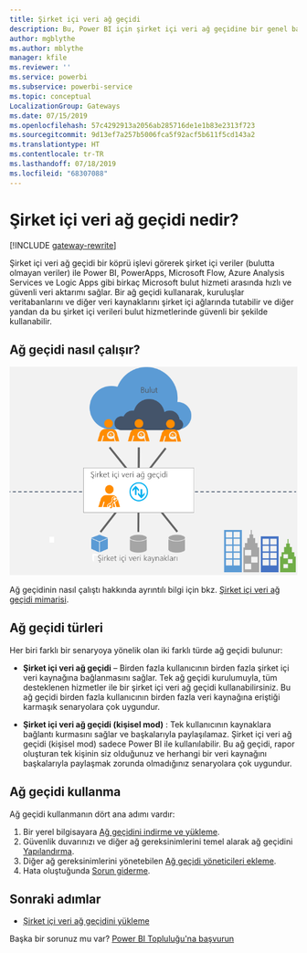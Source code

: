 ```yaml
---
title: Şirket içi veri ağ geçidi
description: Bu, Power BI için şirket içi veri ağ geçidine bir genel bakıştır. DirectQuery veri kaynaklarıyla çalışmak için bu ağ geçidini kullanabilirsiniz. Bulut veri kümelerini şirket içi verilerle yenilemek için de bu ağ geçidini kullanabilirsiniz.
author: mgblythe
ms.author: mblythe
manager: kfile
ms.reviewer: ''
ms.service: powerbi
ms.subservice: powerbi-service
ms.topic: conceptual
LocalizationGroup: Gateways
ms.date: 07/15/2019
ms.openlocfilehash: 57c4292913a2056ab285716de1e1b83e2313f723
ms.sourcegitcommit: 9d13ef7a257b5006fca5f92acf5b611f5cd143a2
ms.translationtype: HT
ms.contentlocale: tr-TR
ms.lasthandoff: 07/18/2019
ms.locfileid: "68307088"
---
```

# <a name="what-is-an-on-premises-data-gateway"></a>Şirket içi veri ağ geçidi nedir?

[!INCLUDE [gateway-rewrite](includes/gateway-rewrite.md)]

Şirket içi veri ağ geçidi bir köprü işlevi görerek şirket içi veriler (bulutta olmayan veriler) ile Power BI, PowerApps, Microsoft Flow, Azure Analysis Services ve Logic Apps gibi birkaç Microsoft bulut hizmeti arasında hızlı ve güvenli veri aktarımı sağlar. Bir ağ geçidi kullanarak, kuruluşlar veritabanlarını ve diğer veri kaynaklarını şirket içi ağlarında tutabilir ve diğer yandan da bu şirket içi verileri bulut hizmetlerinde güvenli bir şekilde kullanabilir.

## <a name="how-the-gateway-works"></a>Ağ geçidi nasıl çalışır?

![Ağ geçidine genel bakış](media/service-gateway-onprem/on-premises-data-gateway.png)

Ağ geçidinin nasıl çalıştı hakkında ayrıntılı bilgi için bkz. [Şirket içi veri ağ geçidi mimarisi](/data-integration/gateway/service-gateway-onprem-indepth).

## <a name="types-of-gateways"></a>Ağ geçidi türleri

Her biri farklı bir senaryoya yönelik olan iki farklı türde ağ geçidi bulunur:

* **Şirket içi veri ağ geçidi** – Birden fazla kullanıcının birden fazla şirket içi veri kaynağına bağlanmasını sağlar. Tek ağ geçidi kurulumuyla, tüm desteklenen hizmetler ile bir şirket içi veri ağ geçidi kullanabilirsiniz. Bu ağ geçidi birden fazla kullanıcının birden fazla veri kaynağına eriştiği karmaşık senaryolara çok uygundur.

* **Şirket içi veri ağ geçidi (kişisel mod)** : Tek kullanıcının kaynaklara bağlantı kurmasını sağlar ve başkalarıyla paylaşılamaz. Şirket içi veri ağ geçidi (kişisel mod) sadece Power BI ile kullanılabilir. Bu ağ geçidi, rapor oluşturan tek kişinin siz olduğunuz ve herhangi bir veri kaynağını başkalarıyla paylaşmak zorunda olmadığınız senaryolara çok uygundur.

## <a name="using-a-gateway"></a>Ağ geçidi kullanma

Ağ geçidi kullanmanın dört ana adımı vardır:

1. Bir yerel bilgisayara [Ağ geçidini indirme ve yükleme](/data-integration/gateway/service-gateway-install).
2. Güvenlik duvarınızı ve diğer ağ gereksinimlerini temel alarak ağ geçidini [Yapılandırma](/data-integration/gateway/service-gateway-app).
3. Diğer ağ gereksinimlerini yönetebilen [Ağ geçidi yöneticileri ekleme](/data-integration/gateway/service-gateway-manage).
4. Hata oluştuğunda [Sorun giderme](service-gateway-onprem-tshoot.md).

## <a name="next-steps"></a>Sonraki adımlar

* [Şirket içi veri ağ geçidini yükleme](/data-integration/gateway/service-gateway-install)


Başka bir sorunuz mu var? [Power BI Topluluğu'na başvurun](http://community.powerbi.com/)
